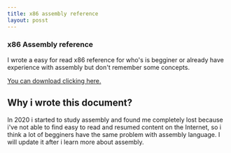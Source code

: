 ```yaml
---
title: x86 assembly reference
layout: posst
---
```

### x86 Assembly reference
I wrote a easy for read x86 reference for who's is begginer or already have experience with assembly but don't remember some concepts.

[You can download clicking here.](https://drive.google.com/file/d/1-ZiGIbP8C-fWIr5MVtEVgoB0MwV1ut_5/view?usp=sharing)

## Why i wrote this document?
In 2020 i started to study assembly and found me completely lost because i've not able to find easy to read and resumed content on the Internet, so i think a lot of begginers have the same problem with assembly language. I will update it after i learn more about assembly.
